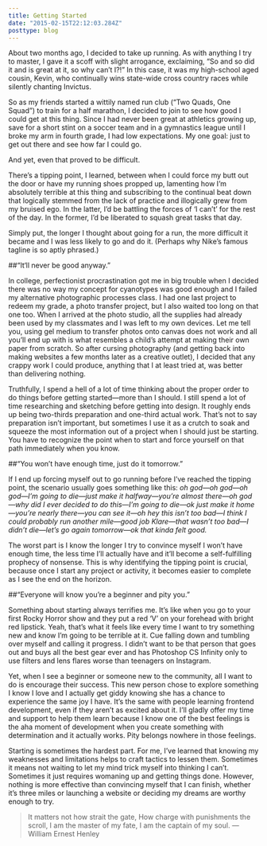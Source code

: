 ```yaml
---
title: Getting Started
date: "2015-02-15T22:12:03.284Z"
posttype: blog
---
```


About two months ago, I decided to take up running. As with anything I try to master, I gave it a scoff with slight arrogance, exclaiming, “So and so did it and is great at it, so why can’t I?!” In this case, it was my high-school aged cousin, Kevin, who continually wins state-wide cross country races while silently chanting Invictus.

So as my friends started a wittily named run club (“Two Quads, One Squad”) to train for a half marathon, I decided to join to see how good I could get at this thing. Since I had never been great at athletics growing up, save for a short stint on a soccer team and in a gymnastics league until I broke my arm in fourth grade, I had low expectations. My one goal: just to get out there and see how far I could go.

And yet, even that proved to be difficult.

There’s a tipping point, I learned, between when I could force my butt out the door or have my running shoes propped up, lamenting how I’m absolutely terrible at this thing and subscribing to the continual beat down that logically stemmed from the lack of practice and illogically grew from my bruised ego. In the latter, I’d be battling the forces of ‘I can’t’ for the rest of the day. In the former, I’d be liberated to squash great tasks that day.

Simply put, the longer I thought about going for a run, the more difficult it became and I was less likely to go and do it. (Perhaps why Nike’s famous tagline is so aptly phrased.)

##“It‘ll never be good anyway.”

In college, perfectionist procrastination got me in big trouble when I decided there was no way my concept for cyanotypes was good enough and I failed my alternative photographic processes class. I had one last project to redeem my grade, a photo transfer project, but I also waited too long on that one too. When I arrived at the photo studio, all the supplies had already been used by my classmates and I was left to my own devices. Let me tell you, using gel medium to transfer photos onto canvas does not work and all you’ll end up with is what resembles a child’s attempt at making their own paper from scratch. So after cursing photography (and getting back into making websites a few months later as a creative outlet), I decided that any crappy work I could produce, anything that I at least tried at, was better than delivering nothing.

Truthfully, I spend a hell of a lot of time thinking about the proper order to do things before getting started—more than I should. I still spend a lot of time researching and sketching before getting into design. It roughly ends up being two-thirds preparation and one-third actual work. That’s not to say preparation isn’t important, but sometimes I use it as a crutch to soak and squeeze the most information out of a project when I should just be starting. You have to recognize the point when to start and force yourself on that path immediately when you know.

##“You won’t have enough time, just do it tomorrow.”

If I end up forcing myself out to go running before I’ve reached the tipping point, the scenario usually goes something like this: _oh god—oh god—oh god—I’m going to die—just make it halfway—you’re almost there—oh god—why did I ever decided to do this—I’m going to die—ok just make it home—you’re nearly there—you can see it—oh hey this isn’t too bad—I think I could probably run another mile—good job Klare—that wasn’t too bad—I didn’t die—let’s go again tomorrow—ok that kinda felt good._

The worst part is I know the longer I try to convince myself I won’t have enough time, the less time I’ll actually have and it’ll become a self-fulfilling prophecy of nonsense. This is why identifying the tipping point is crucial, because once I start any project or activity, it becomes easier to complete as I see the end on the horizon.

##“Everyone will know you’re a beginner and pity you.”

Something about starting always terrifies me. It’s like when you go to your first Rocky Horror show and they put a red ‘V’ on your forehead with bright red lipstick. Yeah, that’s what it feels like every time I want to try something new and know I’m going to be terrible at it. Cue falling down and tumbling over myself and calling it progress. I didn’t want to be that person that goes out and buys all the best gear ever and has Photoshop CS Infinity only to use filters and lens flares worse than teenagers on Instagram.

Yet, when I see a beginner or someone new to the community, all I want to do is encourage their success. This new person chose to explore something I know I love and I actually get giddy knowing she has a chance to experience the same joy I have. It’s the same with people learning frontend development, even if they aren’t as excited about it. I’ll gladly offer my time and support to help them learn because I know one of the best feelings is the aha moment of development when you create something with determination and it actually works. Pity belongs nowhere in those feelings.

Starting is sometimes the hardest part. For me, I’ve learned that knowing my weaknesses and limitations helps to craft tactics to lessen them. Sometimes it means not waiting to let my mind trick myself into thinking I can’t. Sometimes it just requires womaning up and getting things done. However, nothing is more effective than convincing myself that I can finish, whether it’s three miles or launching a website or deciding my dreams are worthy enough to try.

> It matters not how strait the gate, How charge with punishments the scroll, I am the master of my fate, I am the captain of my soul.
> — William Ernest Henley
